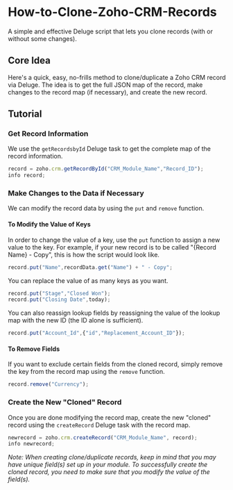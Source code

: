 # How-to-Clone-Zoho-CRM-Records
A simple and effective Deluge script that lets you clone records (with or without some changes).

## Core Idea
Here's a quick, easy, no-frills method to clone/duplicate a Zoho CRM record via Deluge. The idea is to get the full JSON map of the record, make changes to the record map (if necessary), and create the new record.

## Tutorial
### Get Record Information
We use the `getRecordsbyId` Deluge task to get the complete map of the record information.
```javascript
record = zoho.crm.getRecordById("CRM_Module_Name","Record_ID");
info record;
```

### Make Changes to the Data if Necessary
We can modify the record data by using the `put` and `remove` function. 

#### To Modify the Value of Keys
In order to change the value of a key, use the `put` function to assign a new value to the key. 
For example, if your new record is to be called "{Record Name} - Copy", this is how the script would look like.
```javascript
record.put("Name",recordData.get("Name") + " - Copy";
```
You can replace the value of as many keys as you want.
```javascript
record.put("Stage","Closed Won");
record.put("Closing Date",today);  
```
You can also reassign lookup fields by reassigning the value of the lookup map with the new ID (the ID alone is sufficient).
```javascript
record.put("Account_Id",{"id","Replacement_Account_ID"});  
```
  
#### To Remove Fields
If you want to exclude certain fields from the cloned record, simply remove the key from the record map using the `remove` function.
```javascript
record.remove("Currency");
```

### Create the New "Cloned" Record
Once you are done modifying the record map, create the new "cloned" record using the `createRecord` Deluge task with the record map.
```javascript
newrecord = zoho.crm.createRecord("CRM_Module_Name", record);
info newrecord;
```

*Note: When creating clone/duplicate records, keep in mind that you may have unique field(s) set up in your module. To successfully create the cloned record, you need to make sure that you modify the value of the field(s).*
